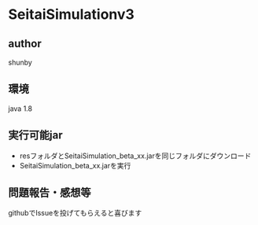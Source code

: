 # SeitaiSimulationv3

## author
shunby

## 環境
java 1.8

## 実行可能jar
- resフォルダとSeitaiSimulation_beta_xx.jarを同じフォルダにダウンロード
- SeitaiSimulation_beta_xx.jarを実行

## 問題報告・感想等
githubでIssueを投げてもらえると喜びます
